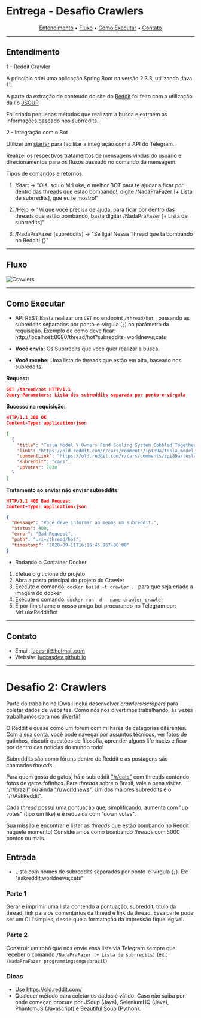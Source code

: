 # Entrega - Desafio Crawlers

<p align="center">
  <a href="#entendimento">Entendimento</a> •
  <a href="#fluxo">Fluxo</a> •
  <a href="#como-executar">Como Executar</a> •
  <a href="#contato">Contato</a>
</p>

---

## Entendimento

1 - Reddit Crawler

A princípio criei uma aplicação Spring Boot na versão 2.3.3, utilizando Java 11.

A parte da extração de conteúdo do site do [Reddit](https://old.reddit.com) foi feito com a utilização da lib [JSOUP](https://jsoup.org/)

Foi criado pequenos métodos que realizam a busca e extraem as informações baseado nos subrredits.

2 - Integração com o Bot

Utilizei um [starter](https://github.com/xabgesagtx/telegram-spring-boot-starter) para facilitar a integração com a API do Telegram.

Realizei os respectivos tratamentos de mensagens vindas do usuário e direcionamentos para os fluxos baseado no comando da mensagem.

Tipos de comandos e retornos:
1. /Start -> "Olá, sou o MrLuke, o melhor BOT para te ajudar a ficar por dentro das threads que estão bombando!, digite /NadaPraFazer [+ Lista de subrredits], que eu te mostro!"

2. /Help -> "Vi que você precisa de ajuda, para ficar por dentro das threads que estão bombando, basta digitar /NadaPraFazer [+ Lista de subrredits]"

3. /NadaPraFazer [subreddits] -> "Se liga! Nessa Thread que ta bombando no Reddit! {}"

---

## Fluxo

![Crawlers](https://i.imgur.com/v42tQb1.png)

---

## Como Executar

- API REST
Basta realizar um `GET` no endpoint `/thread/hot` , passando as subreddits separados por ponto-e-vírgula (`;`) no parâmetro da requisição.
Exemplo de como deve ficar: http://localhost:8080/thread/hot?subreddits=worldnews;cats

- **Você envia:**  Os Subrredits que você quer realizar a busca.
- **Você recebe:** Uma lista de threads que estão em alta, baseado nos subreddits.


**Request:**
```json
GET /thread/hot HTTP/1.1
Query-Parameters: Lista dos subreddits separada por ponto-e-vírgula
```

**Sucesso na requisição:**
```json
HTTP/1.1 200 OK
Content-Type: application/json

[
  {
    "title": "Tesla Model Y Owners Find Cooling System Cobbled Together With Home Depot-Grade Fake Wood",
    "link": "https://old.reddit.com/r/cars/comments/ipi89a/tesla_model_y_owners_find_cooling_system_cobbled/",
    "commentLink": "https://old.reddit.com/r/cars/comments/ipi89a/tesla_model_y_owners_find_cooling_system_cobbled/",
    "subreddit": "cars",
    "upVotes": 7030
  }
]
```
**Tratamento ao enviar não enviar subreddits:**
```json
HTTP/1.1 400 Bad Request
Content-Type: application/json

{
  "message": "Você deve informar ao menos um subreddit.",
  "status": 400,
  "error": "Bad Request",
  "path": "uri=/thread/hot",
  "timestamp": "2020-09-11T16:16:45.967+00:00"
}
``` 
- Rodando o Container Docker
1. Efetue o git clone do projeto
2. Abra a pasta princípal do projeto do Crawler
3. Execute o comando: ```docker build -t crawler . ``` para que seja criado a imagem do docker
4. Execute o comando: ```docker run -d --name crawler crawler ```
5. E por fim chame o nosso amigo bot procurando no Telegram por: MrLukeRedditBot

---

## Contato
- Email: lucasrti@hotmail.com
- Website: [luccasdev.github.io](https://luccasdev.github.io/)

---

# Desafio 2: Crawlers

Parte do trabalho na IDwall inclui desenvolver *crawlers/scrapers* para coletar dados de websites.
Como nós nos divertimos trabalhando, às vezes trabalhamos para nos divertir!

O Reddit é quase como um fórum com milhares de categorias diferentes. Com a sua conta, você pode navegar por assuntos técnicos, ver fotos de gatinhos, discutir questões de filosofia, aprender alguns life hacks e ficar por dentro das notícias do mundo todo!

Subreddits são como fóruns dentro do Reddit e as postagens são chamadas *threads*.

Para quem gosta de gatos, há o subreddit ["/r/cats"](https://www.reddit.com/r/cats) com threads contendo fotos de gatos fofinhos.
Para *threads* sobre o Brasil, vale a pena visitar ["/r/brazil"](https://www.reddit.com/r/brazil) ou ainda ["/r/worldnews"](https://www.reddit.com/r/worldnews/).
Um dos maiores subreddits é o "/r/AskReddit".

Cada *thread* possui uma pontuação que, simplificando, aumenta com "up votes" (tipo um like) e é reduzida com "down votes".

Sua missão é encontrar e listar as *threads* que estão bombando no Reddit naquele momento!
Consideramos como bombando *threads* com 5000 pontos ou mais.

## Entrada
- Lista com nomes de subreddits separados por ponto-e-vírgula (`;`). Ex: "askreddit;worldnews;cats"

### Parte 1
Gerar e imprimir uma lista contendo a pontuação, subreddit, título da thread, link para os comentários da thread e link da thread.
Essa parte pode ser um CLI simples, desde que a formatação da impressão fique legível.

### Parte 2
Construir um robô que nos envie essa lista via Telegram sempre que receber o comando `/NadaPraFazer [+ Lista de subrredits]` (ex.: `/NadaPraFazer programming;dogs;brazil`)

### Dicas
 - Use https://old.reddit.com/
 - Qualquer método para coletar os dados é válido. Caso não saiba por onde começar, procure por JSoup (Java), SeleniumHQ (Java), PhantomJS (Javascript) e Beautiful Soup (Python).
